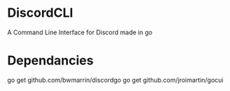 # DiscordCLI
A Command Line Interface for Discord made in go

# Dependancies
go get github.com/bwmarrin/discordgo
go get github.com/jroimartin/gocui
